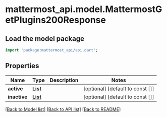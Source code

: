 # mattermost_api.model.MattermostGetPlugins200Response

## Load the model package
```dart
import 'package:mattermost_api/api.dart';
```

## Properties
Name | Type | Description | Notes
------------ | ------------- | ------------- | -------------
**active** | [**List<MattermostPluginManifest>**](MattermostPluginManifest.md) |  | [optional] [default to const []]
**inactive** | [**List<MattermostPluginManifest>**](MattermostPluginManifest.md) |  | [optional] [default to const []]

[[Back to Model list]](../README.md#documentation-for-models) [[Back to API list]](../README.md#documentation-for-api-endpoints) [[Back to README]](../README.md)


